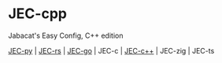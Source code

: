 # JEC-cpp
Jabacat's Easy Config, C++ edition

[JEC-py](https://github.com/JakeRoggenbuck/JEC-py) | [JEC-rs](https://github.com/JakeRoggenbuck/JEC-rs) | [JEC-go](https://github.com/JakeRoggenbuck/JEC-go) | JEC-c | [JEC-c++](https://github.com/Shuzhengz/JEC-cpp) | JEC-zig | JEC-ts
